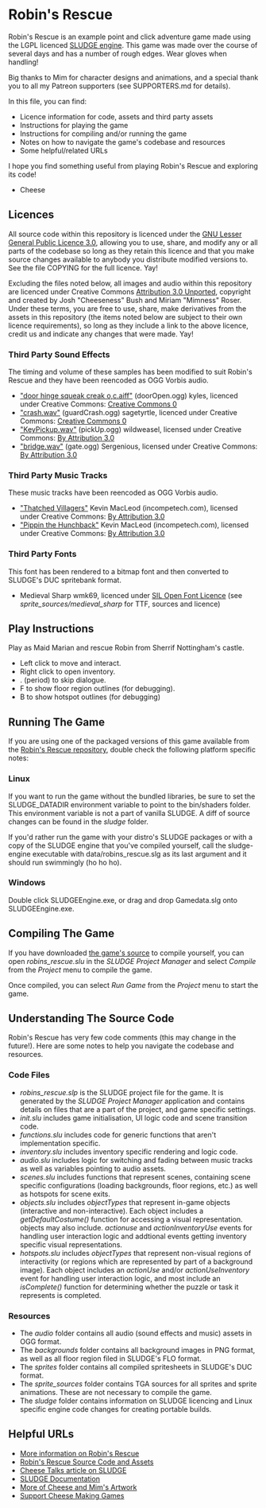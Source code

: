 # Robin's Rescue
Robin's Rescue is an example point and click adventure game made using the LGPL licenced [SLUDGE engine](http://opensludge.github.io/). This game was made over the course of several days and has a number of rough edges. Wear gloves when handling!

Big thanks to Mim for character designs and animations, and a special thank you to all my Patreon supporters (see SUPPORTERS.md for details).

In this file, you can find:

* Licence information for code, assets and third party assets
* Instructions for playing the game
* Instructions for compiling and/or running the game 
* Notes on how to navigate the game's codebase and resources
* Some helpful/related URLs

I hope you find something useful from playing Robin's Rescue and exploring its code!

- Cheese


## Licences
All source code within this repository is licenced under the [GNU Lesser General Public Licence 3.0](http://www.gnu.org/licenses/lgpl.txt), allowing you to use, share, and modify any or all parts of the codebase so long as they retain this licence and that you make source changes available to anybody you distribute modified versions to. See the file COPYING for the full licence. Yay!

Excluding the files noted below, all images and audio within this repository are licenced under Creative Commons [Attribution 3.0 Unported](http://creativecommons.org/licenses/by/3.0/), copyright and created by Josh "Cheeseness" Bush and Miriam "Mimness" Roser. Under these terms, you are free to use, share, make derivatives from the assets in this repository (the items noted below are subject to their own licence requirements), so long as they include a link to the above licence, credit us and indicate any changes that were made. Yay!

### Third Party Sound Effects
The timing and volume of these samples has been modified to suit Robin's Rescue and they have been reencoded as OGG Vorbis audio.

* ["door hinge squeak creak o,c.aiff"](http://freesound.org/people/kyles/sounds/51805/) (doorOpen.ogg) kyles, licenced under Creative Commons: [Creative Commons 0](http://creativecommons.org/publicdomain/zero/1.0/)
* ["crash.wav"](http://freesound.org/people/sagetyrtle/sounds/40158/) (guardCrash.ogg) sagetyrtle, licenced under Creative Commons: [Creative Commons 0](http://creativecommons.org/publicdomain/zero/1.0/)
* ["KeyPickup.wav"](http://freesound.org/people/wildweasel/sounds/39026/) (pickUp.ogg) wildweasel, licensed under Creative Commons: [By Attribution 3.0](http://creativecommons.org/licenses/by/3.0/)
* ["bridge.wav"](http://www.freesound.org/people/Sergenious/sounds/55820/) (gate.ogg) Sergenious, licensed under Creative Commons: [By Attribution 3.0](http://creativecommons.org/licenses/by/3.0/)

### Third Party Music Tracks
These music tracks have been reencoded as OGG Vorbis audio.

* ["Thatched Villagers"](http://incompetech.com/music/royalty-free/index.html?isrc=USUAN1100720) Kevin MacLeod (incompetech.com), licensed under Creative Commons: [By Attribution 3.0](http://creativecommons.org/licenses/by/3.0/)
* ["Pippin the Hunchback"](http://incompetech.com/music/royalty-free/index.html?isrc=USUAN1400005) Kevin MacLeod (incompetech.com), licensed under Creative Commons: [By Attribution 3.0](http://creativecommons.org/licenses/by/3.0/)


### Third Party Fonts
This font has been rendered to a bitmap font and then converted to SLUDGE's DUC spritebank format.

* Medieval Sharp wmk69, licenced under [SIL Open Font Licence](http://scripts.sil.org/OFL) (see _sprite_sources/medieval_sharp_ for TTF, sources and licence)

## Play Instructions
Play as Maid Marian and rescue Robin from Sherrif Nottingham's castle.

* Left click to move and interact.
* Right click to open inventory.
* . (period) to skip dialogue.
* F to show floor region outlines (for debugging).
* B to show hotspot outlines (for debugging)


## Running The Game
If you are using one of the packaged versions of this game available from the [Robin's Rescue repository](https://github.com/Cheeseness/robins-rescue/releases), double check the following platform specific notes:

### Linux
If you want to run the game without the bundled libraries, be sure to set the SLUDGE_DATADIR environment variable to point to the bin/shaders folder. This environment variable is not a part of vanilla SLUDGE. A diff of source changes can be found in the _sludge_ folder.

If you'd rather run the game with your distro's SLUDGE packages or with a copy of the SLUDGE engine that you've compiled yourself, call the sludge-engine executable with data/robins_rescue.slg as its last argument and it should run swimmingly (ho ho ho).

### Windows
Double click SLUDGEEngine.exe, or drag and drop Gamedata.slg onto SLUDGEEngine.exe.


## Compiling The Game
If you have downloaded [the game's source](https://github.com/Cheeseness/robins-rescue) to compile yourself, you can open _robins_rescue.slu_ in the _SLUDGE Project Manager_ and select _Compile_ from the _Project_ menu to compile the game.

Once compiled, you can select _Run Game_ from the _Project_ menu to start the game.

## Understanding The Source Code
Robin's Rescue has very few code comments (this may change in the future!). Here are some notes to help you navigate the codebase and resources.

### Code Files

* _robins_rescue.slp_ is the SLUDGE project file for the game. It is generated by the _SLUDGE Project Manager_ application and contains details on files that are a part of the project, and game specific settings.
* _init.slu_ includes game initialisation, UI logic code and scene transition code.
* _functions.slu_ includes code for generic functions that aren't implementation specific.
* _inventory.slu_ includes inventory specific rendering and logic code.
* _audio.slu_ includes logic for switching and fading between music tracks as well as variables pointing to audio assets.
* _scenes.slu_ includes functions that represent scenes, containing scene specific configurations (loading backgrounds, floor regions, etc.) as well as hotspots for scene exits.
* _objects.slu_ includes _objectTypes_ that represent in-game objects (interactive and non-interactive). Each object includes a _getDefaultCostume()_ function for accessing a visual representation. objects may also include. _actionuse_ and _actionInventoryUse_ events for handling user interaction logic and addtional events getting inventory specific visual representations.
* _hotspots.slu_ includes _objectTypes_ that represent non-visual regions of interactivity (or regions which are represented by part of a background image). Each object includes an _actionUse_ and/or _actionUseInventory_ event for handling user interaction logic, and most include an _isComplete()_ function for determining whether the puzzle or task it represents is completed.

### Resources

* The _audio_ folder contains all audio (sound effects and music) assets in OGG format.
* The _backgrounds_ folder contains all background images in PNG format, as well as all floor region filed in SLUDGE's FLO format.
* The _sprites_ folder contains all compiled spritesheets in SLUDGE's DUC format.
* The _sprite_sources_ folder contains TGA sources for all sprites and sprite animations. These are not necessary to compile the game.
* The _sludge_ folder contains information on SLUDGE licencing and Linux specific engine code changes for creating portable builds.


## Helpful URLs
* [More information on Robin's Rescue](http://robinsrescue.twolofbees.com)
* [Robin's Rescue Source Code and Assets](https://github.com/Cheeseness/robins-rescue)
* [Cheese Talks article on SLUDGE](http://cheesetalks.net/sludge.php)
* [SLUDGE Documentation](https://opensludge.github.io/opensludge/doc/SLUDGE_Help.html)
* [More of Cheese and Mim's Artwork](http://twolofbees.com)
* [Support Cheese Making Games](http://patreon.com/cheeseness)
